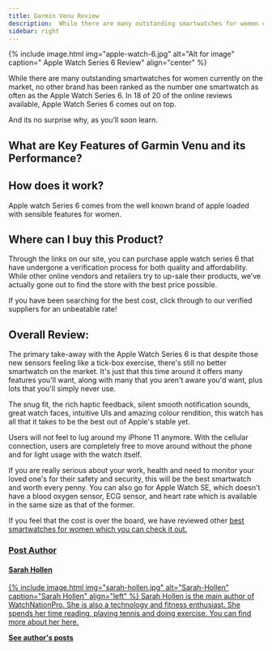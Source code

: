 ```yaml
---
title: Garmin Venu Review
description:  While there are many outstanding smartwatches for women currently on the market, no other brand has been ranked as the number one smartwatch as often as the Apple Watch Series 6.  In 18 of 20 of the online reviews available, Apple Watch Series 6 comes out on top.
sidebar: right
---
```

{% include image.html img="apple-watch-6.jpg" alt="Alt for image" caption="
Apple Watch Series 6 Review" align="center" %}

While there are many outstanding smartwatches for women currently on the market, no other brand has been ranked as the number one smartwatch as often as the Apple Watch Series 6.  In 18 of 20 of the online reviews available, Apple Watch Series 6 comes out on top.

And its no surprise why, as you’ll soon learn.

## What are Key Features of Garmin Venu and its Performance?

<script src="https://cdn.commoninja.com/sdk/latest/commonninja.js" defer></script>
<div class="commonninja_component" comp-type="comparison_table" comp-id="56fbf9a5-24d3-4da2-a27f-942ab55d1332"></div>

## How does it work?
Apple watch Series 6 comes from the well known brand of apple loaded with sensible features for women.
<!--Insert  1 Youtube Video here-->

## Where can I buy this Product?

Through the links on our site, you can purchase apple watch series 6 that have undergone a verification process for both quality and affordability. While other online vendors and retailers try to up-sale their products, we’ve actually gone out to find the store with the best price possible.

If you have been searching for the best cost, click through to our verified suppliers for an unbeatable rate!

## Overall Review:
The primary take-away with the Apple Watch Series 6 is that despite those new sensors feeling like a tick-box exercise, there's still no better smartwatch on the market. It's just that this time around it offers many features you'll want, along with many that you aren't aware you'd want, plus lots that you'll simply never use.

The snug fit, the rich haptic feedback, silent smooth notification sounds, great watch faces, intuitive UIs and amazing colour rendition, this watch has all that it takes to be the best out of Apple's stable yet.

Users will not feel to lug around my iPhone 11 anymore. With the cellular connection, users are completely free to move around without the phone and for light usage with the watch itself.

If you are really serious about your work, health and need to monitor your loved one's for their safety and security, this will be the best smartwatch and worth every penny. You can also go for Apple Watch SE, which doesn't have a blood oxygen sensor, ECG sensor, and heart rate which is available in the same size as that of the former.

If you feel that the cost is over the board, we have reviewed other <u><a href="https://www.watchnationpro.com/">best smartwatches for women</a><u> which you can check it out.

### Post Author
#### Sarah Hollen
{% include image.html img="sarah-hollen.jpg" alt="Sarah-Hollen" caption="Sarah Hollen" align="left" %}
Sarah Hollen is the main author of WatchNationPro. She is also a technology and fitness enthusiast. She spends her time reading, playing tennis and doing exercise. You can find more about her <a href="about-us">here</a>.

<b><a href="https://www.watchnationpro.com/authors/sarah-hollen/">See author's posts</a></b>

<a href="{{ author.twitter }}" data-uk-icon="icon: twitter" class="uk-icon-link uk-icon" target="_blank"></a>
<a href="{{ author.facebook }}" data-uk-icon="ratio: 1.4; icon: facebook" class="uk-icon-link uk-icon" target="_blank"></a>
